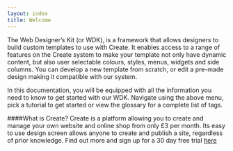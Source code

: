 ```yaml
---
layout: index
title: Welcome
---
```


The Web Designer’s Kit (or WDK), is a framework that allows designers to build custom templates to use with Create.
It enables access to a range of features on the Create system to make your template not only have dynamic content, but also user selectable colours, styles, menus, widgets and side columns. You can develop a new template from scratch, or edit a pre-made design making it compatible with our system.

In this documentation, you will be equipped with all the information you need to know to get started with our WDK. Navigate using the above menu, pick a tutorial to get started or view the glossary for a complete list of tags.

####What is Create?
Create is a platform allowing you to create and manage your own website and online shop from only £3 per month. Its easy to use design screen allows anyone to create and publish a site, regardless of prior knowledge. Find out more and sign up for a 30 day free trial [here](http://www.create.net/)